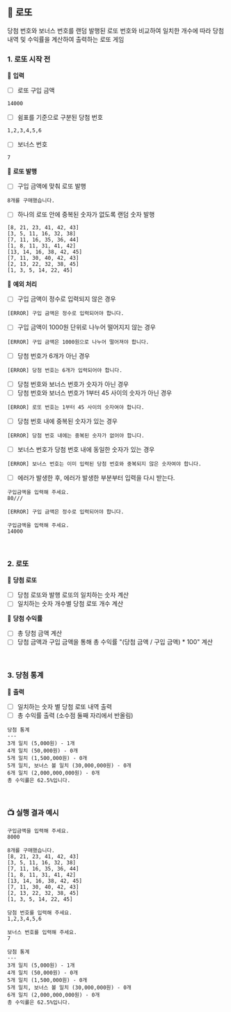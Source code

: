 ## 🎰 로또

당첨 번호와 보너스 번호를 랜덤 발행된 로또 번호와 비교하여 일치한 개수에 따라 당첨 내역 및 수익률을 계산하여 출력하는 로또 게임

### 1. 로또 시작 전

📍 <b>입력</b>    
  - [ ] 로또 구입 금액
  ```
  14000
  ```
  - [ ] 쉼표를 기준으로 구분된 당첨 번호
  ```
  1,2,3,4,5,6
  ```
  - [ ] 보너스 번호
  ```
  7
  ```

📍 <b>로또 발행</b>
  - [ ] 구입 금액에 맞춰 로또 발행
  ```
  8개를 구매했습니다.
  ```
  - [ ] 하나의 로또 안에 중복된 숫자가 없도록 랜덤 숫자 발행
  ```
  [8, 21, 23, 41, 42, 43]
  [3, 5, 11, 16, 32, 38]
  [7, 11, 16, 35, 36, 44]
  [1, 8, 11, 31, 41, 42]
  [13, 14, 16, 38, 42, 45]
  [7, 11, 30, 40, 42, 43]
  [2, 13, 22, 32, 38, 45]
  [1, 3, 5, 14, 22, 45]
  ```

🚫 <b>예외 처리</b>
  - [ ] 구입 금액이 정수로 입력되지 않은 경우
  ```
  [ERROR] 구입 금액은 정수로 입력되어야 합니다.
  ```
  - [ ] ️구입 금액이 1000원 단위로 나누어 떨어지지 않는 경우 
  ```
  [ERROR] 구입 금액은 1000원으로 나누어 떨어져야 합니다.
  ```
  - [ ] 당첨 번호가 6개가 아닌 경우
  ```
  [ERROR] 당첨 번호는 6개가 입력되어야 합니다.
  ```
  - [ ] 당첨 번호와 보너스 번호가 숫자가 아닌 경우
  - [ ] 당첨 번호와 보너스 번호가 1부터 45 사이의 숫자가 아닌 경우
  ```
  [ERROR] 로또 번호는 1부터 45 사이의 숫자여야 합니다.
  ```
  - [ ] 당첨 번호 내에 중복된 숫자가 있는 경우
  ```
  [ERROR] 당첨 번호 내에는 중복된 숫자가 없어야 합니다. 
  ```
  - [ ] 보너스 번호가 당첨 번호 내에 동일한 숫자가 있는 경우
  ```
  [ERROR] 보너스 번호는 이미 입력된 당첨 번호와 중복되지 않은 숫자여야 합니다. 
  ```
  - [ ] 에러가 발생한 후, 에러가 발생한 부분부터 입력을 다시 받는다.
  ```
  구입금액을 입력해 주세요.
  80///
  
  [ERROR] 구입 금액은 정수로 입력되어야 합니다.
  
  구입금액을 입력해 주세요.
  14000
  ```

<br>

### 2. 로또

📍 <b>당첨 로또</b>
  - [ ] 당첨 로또와 발행 로또의 일치하는 숫자 계산
  - [ ] 일치하는 숫자 개수별 당첨 로또 개수 계산

📍 <b>당첨 수익률</b>
  - [ ] 총 당첨 금액 계산
  - [ ] 당첨 금액과 구입 금액을 통해 총 수익률 "(당첨 금액 / 구입 금액) * 100" 계산

<br>

### 3. 당첨 통계

📍 <b>출력</b>
  - [ ] 일치하는 숫자 별 당첨 로또 내역 출력
  - [ ] 총 수익률 출력 (소수점 둘째 자리에서 반올림)
  ```
  당첨 통계
  ---
  3개 일치 (5,000원) - 1개
  4개 일치 (50,000원) - 0개
  5개 일치 (1,500,000원) - 0개
  5개 일치, 보너스 볼 일치 (30,000,000원) - 0개
  6개 일치 (2,000,000,000원) - 0개
  총 수익률은 62.5%입니다.
  ```
<br>

### 📺 실행 결과 예시
```
구입금액을 입력해 주세요.
8000

8개를 구매했습니다.
[8, 21, 23, 41, 42, 43] 
[3, 5, 11, 16, 32, 38] 
[7, 11, 16, 35, 36, 44] 
[1, 8, 11, 31, 41, 42] 
[13, 14, 16, 38, 42, 45] 
[7, 11, 30, 40, 42, 43] 
[2, 13, 22, 32, 38, 45] 
[1, 3, 5, 14, 22, 45]

당첨 번호를 입력해 주세요.
1,2,3,4,5,6

보너스 번호를 입력해 주세요.
7

당첨 통계
---
3개 일치 (5,000원) - 1개
4개 일치 (50,000원) - 0개
5개 일치 (1,500,000원) - 0개
5개 일치, 보너스 볼 일치 (30,000,000원) - 0개
6개 일치 (2,000,000,000원) - 0개
총 수익률은 62.5%입니다.
```